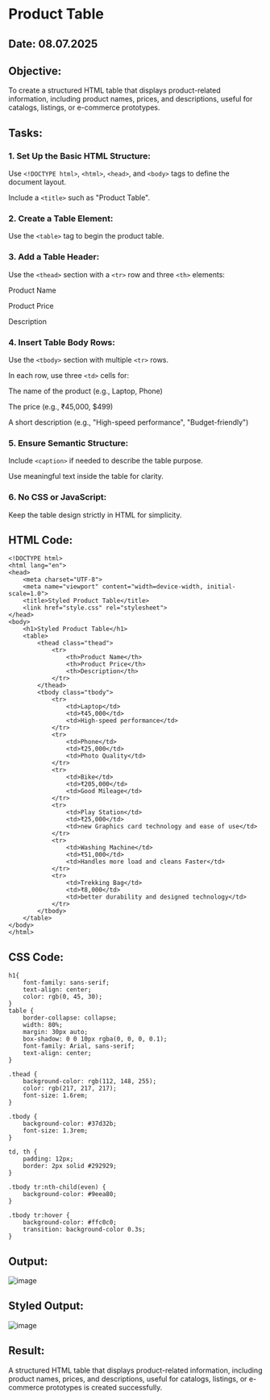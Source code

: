 # Product Table
## Date: 08.07.2025
## Objective:

To create a structured HTML table that displays product-related information, including product names, prices, and descriptions, useful for catalogs, listings, or e-commerce prototypes.

## Tasks:

### 1. Set Up the Basic HTML Structure:

Use ```<!DOCTYPE html>```, ```<html>```, ```<head>```, and ```<body>``` tags to define the document layout.

Include a ```<title>``` such as "Product Table".

### 2. Create a Table Element:

Use the ```<table>``` tag to begin the product table.

### 3. Add a Table Header:

Use the ```<thead>``` section with a ```<tr>``` row and three ```<th>``` elements:

Product Name

Product Price

Description

### 4. Insert Table Body Rows:

Use the ```<tbody>``` section with multiple ```<tr>``` rows.

In each row, use three ```<td>``` cells for:

The name of the product (e.g., Laptop, Phone)

The price (e.g., ₹45,000, $499)

A short description (e.g., "High-speed performance", "Budget-friendly")

### 5. Ensure Semantic Structure:

Include ```<caption>``` if needed to describe the table purpose.

Use meaningful text inside the table for clarity.

### 6. No CSS or JavaScript:

Keep the table design strictly in HTML for simplicity.
## HTML Code:
```
<!DOCTYPE html>
<html lang="en">
<head>
    <meta charset="UTF-8">
    <meta name="viewport" content="width=device-width, initial-scale=1.0">
    <title>Styled Product Table</title>
    <link href="style.css" rel="stylesheet">
</head>
<body>
    <h1>Styled Product Table</h1>
    <table>
        <thead class="thead">
            <tr>
                <th>Product Name</th>
                <th>Product Price</th>
                <th>Description</th>
            </tr>
        </thead>
        <tbody class="tbody">
            <tr>
                <td>Laptop</td>
                <td>₹45,000</td>
                <td>High-speed performance</td>
            </tr>
            <tr>
                <td>Phone</td>
                <td>₹25,000</td>
                <td>Photo Quality</td>
            </tr>
            <tr>
                <td>Bike</td>
                <td>₹205,000</td>
                <td>Good Mileage</td>
            </tr>
            <tr>
                <td>Play Station</td>
                <td>₹25,000</td>
                <td>new Graphics card technology and ease of use</td>
            </tr>
            <tr>
                <td>Washing Machine</td>
                <td>₹51,000</td>
                <td>Handles more load and cleans Faster</td>
            </tr>
            <tr>
                <td>Trekking Bag</td>
                <td>₹8,000</td>
                <td>better durability and designed technology</td>
            </tr>
        </tbody>
    </table>
</body>
</html>
```
## CSS Code:
```
h1{
    font-family: sans-serif;
    text-align: center;
    color: rgb(0, 45, 30);
}
table {
    border-collapse: collapse;
    width: 80%;
    margin: 30px auto;
    box-shadow: 0 0 10px rgba(0, 0, 0, 0.1);
    font-family: Arial, sans-serif;
    text-align: center;
}

.thead {
    background-color: rgb(112, 148, 255);
    color: rgb(217, 217, 217);
    font-size: 1.6rem;
}

.tbody {
    background-color: #37d32b;
    font-size: 1.3rem;
}

td, th {
    padding: 12px;
    border: 2px solid #292929;
}

.tbody tr:nth-child(even) {
    background-color: #9eea80;
}

.tbody tr:hover {
    background-color: #ffc0c0;
    transition: background-color 0.3s;
}
```
## Output:
![image](https://github.com/user-attachments/assets/9878ddd2-2dc5-4adb-96e2-8ac1c98c10cd)
## Styled Output:
![image](https://github.com/user-attachments/assets/e9696b7f-84ee-46e3-85aa-6ba71a9b6b33)

## Result:
A structured HTML table that displays product-related information, including product names, prices, and descriptions, useful for catalogs, listings, or e-commerce prototypes is created successfully.
